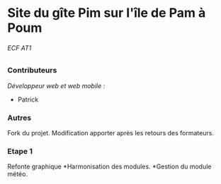 # Site du gîte Pim sur l'île de Pam à Poum
###### ECF AT1

### Contributeurs
_Développeur web et web mobile :_
- Patrick

### Autres
Fork du projet.
Modification apporter après les retours des formateurs.

### Etape 1
Refonte graphique
*Harmonisation des modules.
*Gestion du module météo.
